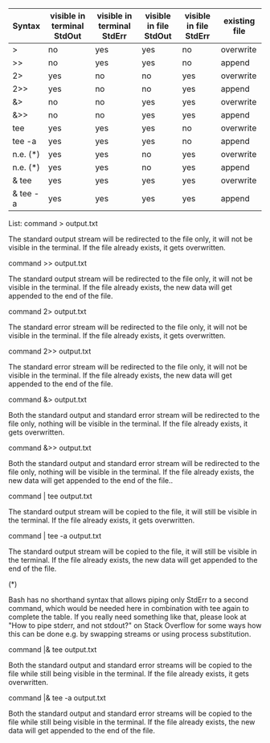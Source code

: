 | Syntax  | visible in terminal StdOut  |  visible in terminal StdErr  |  visible in file StdOut  |  visible in file StdErr  |   existing file   |
| -------- | -------- | -------- | -------- | -------- | -------- | 
|    >     |    no    |   yes    |   yes    |    no    | overwrite |
|    >>    |    no    |   yes    |   yes    |    no    |  append |
|   2>     |   yes    |    no    |    no    |   yes    | overwrite
|   2>>    |   yes    |    no    |    no    |   yes    |  append
|   &>     |    no    |    no    |   yes    |   yes    | overwrite
|   &>>    |    no    |    no    |   yes    |   yes    |  append
| tee    |   yes    |   yes    |   yes    |    no    | overwrite
| tee -a |   yes    |   yes    |   yes    |    no    |  append
| n.e. (*) |   yes    |   yes    |    no    |   yes    | overwrite
| n.e. (*) |   yes    |   yes    |    no    |   yes    |  append
| & tee    |   yes    |   yes    |   yes    |   yes    | overwrite
| & tee -a |   yes    |   yes    |   yes    |   yes    |  append

List:
command > output.txt

The standard output stream will be redirected to the file only, it will not be visible in the terminal. If the file already exists, it gets overwritten.

command >> output.txt

The standard output stream will be redirected to the file only, it will not be visible in the terminal. If the file already exists, the new data will get appended to the end of the file.

command 2> output.txt

The standard error stream will be redirected to the file only, it will not be visible in the terminal. If the file already exists, it gets overwritten.

command 2>> output.txt

The standard error stream will be redirected to the file only, it will not be visible in the terminal. If the file already exists, the new data will get appended to the end of the file.

command &> output.txt

Both the standard output and standard error stream will be redirected to the file only, nothing will be visible in the terminal. If the file already exists, it gets overwritten.

command &>> output.txt

Both the standard output and standard error stream will be redirected to the file only, nothing will be visible in the terminal. If the file already exists, the new data will get appended to the end of the file..

command | tee output.txt

The standard output stream will be copied to the file, it will still be visible in the terminal. If the file already exists, it gets overwritten.

command | tee -a output.txt

The standard output stream will be copied to the file, it will still be visible in the terminal. If the file already exists, the new data will get appended to the end of the file.

(*)

Bash has no shorthand syntax that allows piping only StdErr to a second command, which would be needed here in combination with tee again to complete the table. If you really need something like that, please look at "How to pipe stderr, and not stdout?" on Stack Overflow for some ways how this can be done e.g. by swapping streams or using process substitution.

command |& tee output.txt

Both the standard output and standard error streams will be copied to the file while still being visible in the terminal. If the file already exists, it gets overwritten.

command |& tee -a output.txt

Both the standard output and standard error streams will be copied to the file while still being visible in the terminal. If the file already exists, the new data will get appended to the end of the file.